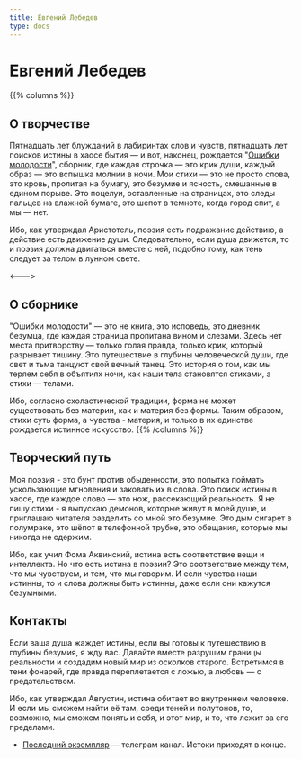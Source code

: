 ```yaml
---
title: Евгений Лебедев
type: docs
---
```


# Евгений Лебедев

{{% columns %}}
## О творчестве

Пятнадцать лет блужданий в лабиринтах слов и чувств, пятнадцать лет поисков истины в хаосе бытия — и вот, наконец, рождается "[Ошибки молодости](/lebedev/docs/collection/mistakes/)", сборник, где каждая строчка — это крик души, каждый образ — это вспышка молнии в ночи. Мои стихи — это не просто слова, это кровь, пролитая на бумагу, это безумие и ясность, смешанные в едином порыве. Это поцелуи, оставленные на страницах, это следы пальцев на влажной бумаге, это шепот в темноте, когда город спит, а мы — нет. 

Ибо, как утверждал Аристотель, поэзия есть подражание действию, а действие есть движение души. Следовательно, если душа движется, то и поэзия должна двигаться вместе с ней, подобно тому, как тень следует за телом в лунном свете.

<--->

## О сборнике

"Ошибки молодости" — это не книга, это исповедь, это дневник безумца, где каждая страница пропитана вином и слезами. Здесь нет места притворству — только голая правда, только крик, который разрывает тишину. Это путешествие в глубины человеческой души, где свет и тьма танцуют свой вечный танец. Это история о том, как мы теряем себя в объятиях ночи, как наши тела становятся стихами, а стихи — телами.

Ибо, согласно схоластической традиции, форма не может существовать без материи, как и материя без формы. Таким образом, стихи суть форма, а чувства - материя, и только в их единстве рождается истинное искусство.
{{% /columns %}}

## Творческий путь

Моя поэзия - это бунт против обыденности, это попытка поймать ускользающие мгновения и заковать их в слова. Это поиск истины в хаосе, где каждое слово — это нож, рассекающий реальность. Я не пишу стихи - я выпускаю демонов, которые живут в моей душе, и приглашаю читателя разделить со мной это безумие. Это дым сигарет в полумраке, это шёпот в телефонной трубке, это обещания, которые мы никогда не сдержим.

Ибо, как учил Фома Аквинский, истина есть соответствие вещи и интеллекта. Но что есть истина в поэзии? Это соответствие между тем, что мы чувствуем, и тем, что мы говорим. И если чувства наши истинны, то и слова должны быть истинны, даже если они кажутся безумными.

## Контакты

Если ваша душа жаждет истины, если вы готовы к путешествию в глубины безумия, я жду вас. Давайте вместе разрушим границы реальности и создадим новый мир из осколков старого. Встретимся в тени фонарей, где правда переплетается с ложью, а любовь — с предательством.

Ибо, как утверждал Августин, истина обитает во внутреннем человеке. И если мы сможем найти её там, среди теней и полутонов, то, возможно, мы сможем понять и себя, и этот мир, и то, что лежит за его пределами.

- [Последний экземпляр](https://t.me/posleex) — телеграм канал. Истоки приходят в конце.